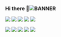 ### Hi there 👋![BANNER](https://user-images.githubusercontent.com/113070666/202189221-d123275b-5b3f-4f8d-bdc3-e4d2aeb607f0.png)



[![](https://raw.githubusercontent.com/vn7n24fzkq/github-profile-summary-cards-example/master/profile-summary-card-output/2077/0-profile-details.svg)](https://github.com/vn7n24fzkq/github-profile-summary-cards)
[![](https://raw.githubusercontent.com/vn7n24fzkq/github-profile-summary-cards-example/master/profile-summary-card-output/2077/1-repos-per-language.svg)](https://github.com/vn7n24fzkq/github-profile-summary-cards) [![](https://raw.githubusercontent.com/vn7n24fzkq/github-profile-summary-cards-example/master/profile-summary-card-output/2077/2-most-commit-language.svg)](https://github.com/vn7n24fzkq/github-profile-summary-cards)
[![](https://raw.githubusercontent.com/vn7n24fzkq/github-profile-summary-cards-example/master/profile-summary-card-output/2077/3-stats.svg)](https://github.com/vn7n24fzkq/github-profile-summary-cards) [![](https://raw.githubusercontent.com/vn7n24fzkq/github-profile-summary-cards-example/master/profile-summary-card-output/2077/4-productive-time.svg)](https://github.com/vn7n24fzkq/github-profile-summary-cards)



[![](https://raw.githubusercontent.com/AngeloMidolo97/github-profile-summary-cards-example/master/profile-summary-card-output/2077/0-profile-details.svg)](https://github.com/AngeloMidolo97/github-profile-summary-cards)
[![](https://raw.githubusercontent.com/AngeloMidolo97/github-profile-summary-cards-example/master/profile-summary-card-output/2077/1-repos-per-language.svg)](https://github.com/AngeloMidolo97/github-profile-summary-cards) [![](https://raw.githubusercontent.com/AngeloMidolo97/github-profile-summary-cards-example/master/profile-summary-card-output/2077/2-most-commit-language.svg)](https://github.com/AngeloMidolo97/github-profile-summary-cards)
[![](https://raw.githubusercontent.com/AngeloMidolo97/github-profile-summary-cards-example/master/profile-summary-card-output/2077/3-stats.svg)](https://github.com/AngeloMidolo97/github-profile-summary-cards) [![](https://raw.githubusercontent.com/AngeloMidolo97/github-profile-summary-cards-example/master/profile-summary-card-output/2077/4-productive-time.svg)](https://github.com/AngeloMidolo97/github-profile-summary-cards)





<!--
**AngeloMidolo97/AngeloMidolo97** is a ✨ _special_ ✨ repository because its `README.md` (this file) appears on your GitHub profile.

Here are some ideas to get you started:

- 🔭 I’m currently working on ...
- 🌱 I’m currently learning ...
- 👯 I’m looking to collaborate on ...
- 🤔 I’m looking for help with ...
- 💬 Ask me about ...
- 📫 How to reach me: ...
- 😄 Pronouns: ...
- ⚡ Fun fact: ...
-->
